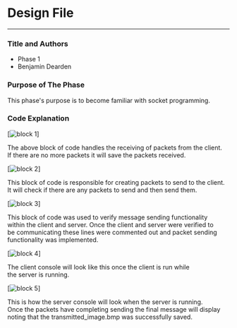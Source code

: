 # Design File

---

### Title and Authors
* Phase 1
* Benjamin Dearden

### Purpose of The Phase
This phase's purpose is to become familiar with
socket programming.
### Code Explanation

[![block 1](/rec_pack.png)]

The above block of code handles the receiving of packets from the client. <br>
If there are no more packets it will save the packets received.

[![block 2](/make_pack.png)]

This block of code is responsible for creating packets to send to the client. <br>
It will check if there are any packets to send and then send them.

[![block 3](/hello_msg.png)]

This block of code was used to verify message sending functionality <br>
within the client and server. Once the client and server were verified to <br>
be communicating these lines were commented out and packet sending <br>
functionality was implemented.

[![block 4](/client_console.png)]

The client console will look like this once the client is run while <br>
the server is running.

[![block 5](/server_console.png)]

This is how the server console will look when the server is running. <br>
Once the packets have completing sending the final message will display <br>
noting that the transmitted_image.bmp was successfully saved.